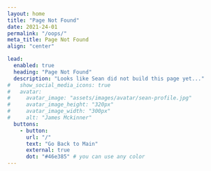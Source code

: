 ```yaml
---
layout: home
title: "Page Not Found"
date: 2021-24-01
permalink: "/oops/"
meta_title: Page Not Found
align: "center"

lead:
  enabled: true
  heading: "Page Not Found"
  description: "Looks like Sean did not build this page yet..."
#   show_social_media_icons: true
#   avatar:
#     avatar_image: "assets/images/avatar/sean-profile.jpg"
#     avatar_image_height: "320px"
#     avatar_image_width: "300px"
#     alt: "James Mckinner"
  buttons: 
    - button: 
      url: "/"
      text: "Go Back to Main"
      external: true
      dot: "#46e385" # you can use any color
---
```





